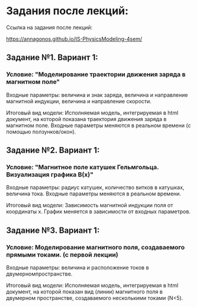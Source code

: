 # Задания после лекций:

Ссылка на задания после лекций:

https://annagonos.github.io/IS-PhysicsModeling-4sem/


## Задание №1. Вариант 1: 


### Условие: "Моделирование траектории движения заряда в магнитном поле"

Входные параметры: величина и знак заряда, величина и направление магнитной индукции, величина и направление скорости.

Итоговый вид модели: Исполняемая модель, интегрируемая в html документ, на которой показана траектория движения заряда в магнитном поле. Входные параметры меняются в реальном времени (с помощью ползунков/окон). 


## Задание №2. Вариант 1:


### Условие: "Магнитное поле катушек Гельмгольца. Визуализация графика B(x)"

Входные параметры: радиус катушек, количество витков в катушках, величина тока. Входные параметры меняются в реальном времени.

Итоговый вид модели: Зависимость магнитной индукции поля от координаты x. График меняется в зависимости от входных параметров.


## Задание №3. Вариант 1:


### Условие: Моделирование магнитного поля, создаваемого прямыми токами. (с первой лекции)

Входные параметры: величина и расположение токов в двумерномпространстве.

Итоговый вид модели: Исполняемая модель, интегрируемая в html документ, на которой показан вид (линии) магнитного поля в двумерном пространстве, создаваемого несколькими токами (N<5). 
